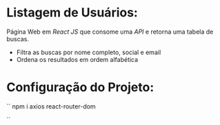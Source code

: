 # Listagem de Usuários:

Página Web em *React JS* que consome uma *API* e retorna uma tabela de buscas. 
 - Filtra as buscas por nome completo, social e email
 - Ordena os resultados em ordem alfabética
 

# Configuração do Projeto:

`` 
npm i axios react-router-dom

``



 
 
